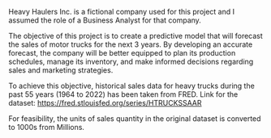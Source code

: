 Heavy Haulers Inc. is a fictional company used for this project and I assumed the role of  a Business Analyst for that company. 

The objective of this project is to create a predictive model that will forecast the sales of motor trucks for the next 3 years. By developing an accurate forecast, the company will be better equipped to plan 
its production schedules, manage its inventory, and make informed decisions regarding sales and marketing strategies.

To achieve this objective, historical sales data for heavy trucks during the past 55 years (1964 to 2022) has been taken from FRED. 
Link for the dataset: https://fred.stlouisfed.org/series/HTRUCKSSAAR

For feasibility, the units of sales quantity in the original dataset is converted to 1000s from Millions.
